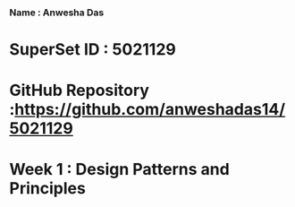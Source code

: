 ### Name : Anwesha Das
# SuperSet ID : 5021129
# GitHub Repository :https://github.com/anweshadas14/5021129

# Week 1 : Design Patterns and Principles

